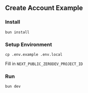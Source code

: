 ## Create Account Example

### Install
```
bun install
```

### Setup Environment
```
cp .env.example .env.local
```

Fill in `NEXT_PUBLIC_ZERODEV_PROJECT_ID`

### Run
```
bun dev
```